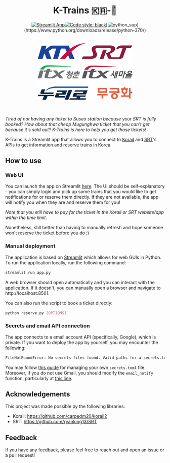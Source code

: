 <div align="center">

# K-Trains 🇰🇷-🚄


 [![Streamlit App](https://static.streamlit.io/badges/streamlit_badge_red.svg)](https://k-trains.streamlit.app)[![Code style: black](https://img.shields.io/badge/code%20style-black-000000.svg)](https://github.com/psf/black)[![python_sup](https://img.shields.io/badge/python-3.7+-blue.svg?)](https://www.python.org/downloads/release/python-370/)

<br>
<center>
<img src="assets/ktrains.png" alt="K-Trains" width="300"/>
</center>
<br>
<br>
 </div>


_Tired of not having any ticket to Suseo station because your SRT is fully booked? How about that cheap Mugunghwa ticket that you can't get because it's sold out? K-Trains is here to help you get those tickets!_


K-Trains is a Streamlit app that allows you to connect to [Korail](https://www.letskorail.com/) and [SRT](https://etk.srail.kr/)'s APIs to get information and reserve trains in Korea.



## How to use

### Web UI
You can launch the app on Streamlit [here](https://k-trains.streamlit.app/). The UI should be self-explanatory - you can simply login and pick up some trains that you would like to get notifications for or reserve them directly. If they are not available, the app will notify you when they are and reserve them for you! 

_Note that you still have to pay for the ticket in the Korail or SRT website/app within the time limit_.

Nonetheless, still better than having to manually refresh and hope someone won't reserve the ticket before you do ;)

### Manual deployment

The application is based on [Streamlit](https://streamlit.io/) which allows for web GUIs in Python. To run the application locally, run the following command:

```bash
streamlit run app.py
```

A web browser should open automatically and you can interact with the application. If it doesn't, you can manually open a browser and navigate to http://localhost:8501.

You can also run the script to book a ticket directly:

```bash
python reserve.py [OPTIONS]
```

### Secrets and email API connection
The app connects to a email account API (specifically, Google), which is private. If you want to deploy the app by yourself, you may encounter the following:
```bash
FileNotFoundError: No secrets files found. Valid paths for a secrets.toml file are: C:\Users\nyancat.streamlit\secrets.toml,
```
You may follow [this guide](https://docs.streamlit.io/streamlit-community-cloud/deploy-your-app/secrets-management) for managing your own `secrets.toml` file. Moreover, if you do not use Gmail, you should modify the `email_notify` function, particularly at [this line](https://github.com/fedebotu/k-trains/blob/1a1f609600f870f09e3ef8fe4e692cc082fdb3cc/ktrains/notify.py#L49C1-L50C1).


## Acknowledgements

This project was made possible by the following libraries:

- Korail: https://github.com/carpedm20/korail2
- SRT: https://github.com/ryanking13/SRT


## Feedback
If you have any feedback, please feel free to reach out and open an issue or a pull request!
